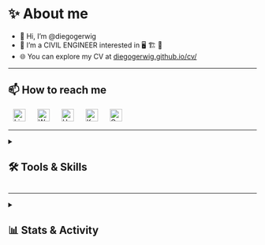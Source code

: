 # **✨ About me**

- 👋 Hi, I’m @diegogerwig
- 👀 I’m a CIVIL ENGINEER interested in 🖥 🏗 🔭
- 🌐 You can explore my CV at [diegogerwig.github.io/cv/](https://diegogerwig.github.io/cv/)

---

## **📫 How to reach me**

<div style="text-align:left">
    <a href="https://www.linkedin.com/in/diegogerwig" style="padding: 10px;"><img alt="LinkedIn" src="https://img.shields.io/badge/LinkedIn-0077B5.svg?logo=linkedin&logoColor=white" style="height: 25px;"></a>
    <a href="https://wakatime.com/@diegogerwig" style="padding: 10px;"><img alt="Wakatime" src="https://img.shields.io/badge/Wakatime-2496ED.svg?logo=wakatime&logoColor=white&color=green" style="height: 25px;"></a>
    <a href="https://www.hackerrank.com/diegogerwig" style="padding: 10px;"><img alt="Hackerrank" src="https://img.shields.io/badge/Hackerrank-2EC866.svg?logo=hackerrank&logoColor=white" style="height: 25px;"></a>
    <a href="https://www.kaggle.com/diegogerwig" style="padding: 10px;"><img alt="Kaggle" src="https://img.shields.io/badge/Kaggle-20BEFF.svg?logo=kaggle&logoColor=white" style="height: 25px;"></a>
    <a href="mailto:diegogerwig@gmail.com" style="padding: 10px;"><img alt="Gmail" src="https://img.shields.io/badge/Gmail-EA4335.svg?logo=gmail&logoColor=white" style="height: 25px;"></a>
</div>

---

<details> 
  <summary><h2>🛠️ Tools & Skills </h2></summary>
  <!-- Some badges are from https://github.com/Ileriayo/markdown-badges -->

  <h3>👨‍💻 Programming and Markup Languages</h3>

  <p>
      <a href="https://github.com/search?q=user%3Adiegogerwig+language%3Apython"><img alt="Python" src="https://img.shields.io/badge/Python-14354C.svg?logo=python&logoColor=white" style="height: 25px;"></a>
      <a href="#"><img alt="C" src="https://custom-icon-badges.demolab.com/badge/C-03599C.svg?logo=c-in-hexagon&logoColor=white"></a>
      <a href="#"><img alt="C++" src="https://custom-icon-badges.demolab.com/badge/C++-9C033A.svg?logo=cpp2&logoColor=white"></a>
      <a href="#"><img alt="MIPS Assembly" src="https://custom-icon-badges.demolab.com/badge/Assembly-525252.svg?logo=asm-hex&logoColor=white"></a>
      <a href="#"><img alt="Bash" src="https://img.shields.io/badge/Bash-121011.svg?logo=gnu-bash&logoColor=white"></a>
      <a href="#"><img alt="Google Apps Script" src="https://custom-icon-badges.demolab.com/badge/Google%20Apps%20Script-02569B.svg?logo=gs&logoColor=white"></a>
      <a href="#"><img alt="Markdown" src="https://img.shields.io/badge/Markdown-000000.svg?logo=markdown&logoColor=white"></a>
      <a href="#"><img alt="LaTeX" src="https://img.shields.io/badge/LaTeX-008080.svg?logo=LaTeX&logoColor=white"></a>
      <a href="#"><img alt="TypeScript" src="https://img.shields.io/badge/TypeScript-007ACC.svg?logo=typescript&logoColor=white"></a>
      <a href="#"><img alt="JavaScript" src="https://img.shields.io/badge/JavaScript-F7DF1E.svg?logo=javascript&logoColor=black"></a>
      <a href="#"><img alt="HTML" src="https://img.shields.io/badge/HTML-E34F26.svg?logo=html5&logoColor=white"></a>
      <a href="#"><img alt="CSS" src="https://img.shields.io/badge/CSS-1572B6.svg?logo=css3&logoColor=white"></a>
  </p>

  <h3>📖 Frameworks and Libraries</h3>

  <p>
      <a href="#"><img alt="NumPy" src="https://img.shields.io/badge/Numpy-013243.svg?logo=numpy&logoColor=white"></a>
      <a href="#"><img alt="Pandas" src="https://img.shields.io/badge/Pandas-150458.svg?logo=pandas&logoColor=white"></a>
      <a href="#"><img alt="Matplotlib" src="https://img.shields.io/badge/Matplotlib-3776AB.svg?logo=matplotlib&logoColor=white"></a>
      <a href="#"><img alt="Pytest" src="https://img.shields.io/badge/Pytest-0A9EDC.svg?logo=pytest&logoColor=white"></a>
      <a href="#"><img alt="TensorFlow" src="https://img.shields.io/badge/TensorFlow-FF6F00.svg?logo=TensorFlow&logoColor=white"></a>
      <a href="#"><img alt="Bases de Datos" src="https://img.shields.io/badge/Bases%20de%20Datos-003B57.svg?&logo=databasedotcom&logoColor=white"></a>
      <a href="#"><img alt="SQL" src="https://img.shields.io/badge/SQL-003B57.svg?&logo=sql&logoColor=white"></a>

  </p>

  <h3>💻 Software and Tools</h3>

  <p>
      <a href="#"><img alt="Docker" src="https://img.shields.io/badge/Docker-2496ED.svg?logo=docker&logoColor=white"></a>
      <a href="#"><img alt="Jupyter" src="https://img.shields.io/badge/Jupyter-F37626.svg?logo=Jupyter&logoColor=white"></a>
      <a href="#"><img alt="Git" src="https://img.shields.io/badge/Git-F05033.svg?logo=git&logoColor=white"></a>
      <a href="#"><img alt="Google Sheets" src="https://img.shields.io/badge/Sheets-34A853.svg?logo=google%20sheets&logoColor=white"></a>
      <a href="#"><img alt="Postman" src="https://img.shields.io/badge/Postman-FF6C37?logo=postman&logoColor=white"></a>
      <a href="#"><img alt="Visual Studio Code" src="https://img.shields.io/badge/Visual%20Studio%20Code-0078d7.svg?logo=visual-studio-code&logoColor=white"></a>
      <a href="#"><img alt="Qiskit" src="https://img.shields.io/badge/Qiskit-000000.svg?logo=qiskit&logoColor=white"></a>
  </p>
</details>

---

<details>
  <summary><h2>📊 Stats & Activity</h2></summary>
     <div align="center" style="text-align:center">
        <a href="">
            <img width="50%" 
                src="https://github-readme-streak-stats.herokuapp.com/?user=diegogerwig&theme=vue-dark&hide_border=false">
        </a>
        <a href="">
            <img width="50%" 
                src="https://github-readme-stats.vercel.app/api?username=diegogerwig&theme=vue-dark&show_icons=true&hide_border=false&count_private=true">
        </a>
        <a href="">
            <img width="50%" 
                src="https://github-readme-stats.vercel.app/api/top-langs/?username=diegogerwig&theme=vue-dark&show_icons=true&hide_border=false&layout=compact">
        </a>
        <a href="https://wakatime.com/@diegogerwig">
            <img width="50%" 
                src="https://github-readme-stats.vercel.app/api/wakatime?username=diegogerwig&hide_progress=false&layout=compact&custom_title=WAKATIME%20last%20year%20📈%Stats&hide_border=false&theme=vue-dark"
                alt="Diego Gerwig's WAKATIME last year 📈 stats">
        </a>   
        <a href="https://github.com/ashutosh00710/github-readme-activity-graph"><img alt="Diego Gerwig's Activity Graph" src="https://github-readme-activity-graph.vercel.app/graph/?username=diegogerwig&hide_border=false&theme=github-dark-dimmed" />
        </a>
        <p align="center" >
            <img src="https://user-images.githubusercontent.com/74038190/212284115-f47cd8ff-2ffb-4b04-b5bf-4d1c14c0247f.gif" />
        </p>
    </div>
</details>

